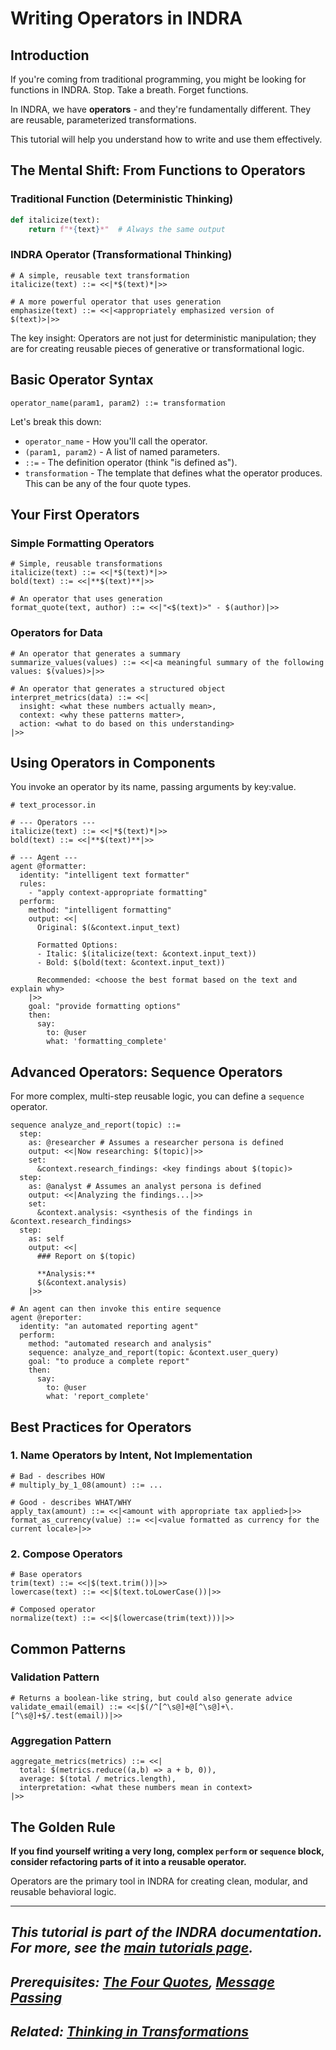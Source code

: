 # Writing Operators in INDRA

## Introduction

If you're coming from traditional programming, you might be looking for functions in INDRA. Stop. Take a breath. Forget functions.

In INDRA, we have **operators** - and they're fundamentally different. They are reusable, parameterized transformations.

This tutorial will help you understand how to write and use them effectively.

## The Mental Shift: From Functions to Operators

### Traditional Function (Deterministic Thinking)

```python
def italicize(text):
    return f"*{text}*"  # Always the same output
```

### INDRA Operator (Transformational Thinking)

```indra
# A simple, reusable text transformation
italicize(text) ::= <<|*$(text)*|>>

# A more powerful operator that uses generation
emphasize(text) ::= <<|<appropriately emphasized version of $(text)>|>>
```

The key insight: Operators are not just for deterministic manipulation; they are for creating reusable pieces of generative or transformational logic.

## Basic Operator Syntax

```indra
operator_name(param1, param2) ::= transformation
```

Let's break this down:

- `operator_name` - How you'll call the operator.
- `(param1, param2)` - A list of named parameters.
- `::=` - The definition operator (think "is defined as").
- `transformation` - The template that defines what the operator produces. This can be any of the four quote types.

## Your First Operators

### Simple Formatting Operators

```indra
# Simple, reusable transformations
italicize(text) ::= <<|*$(text)*|>>
bold(text) ::= <<|**$(text)**|>>

# An operator that uses generation
format_quote(text, author) ::= <<|"<$(text)>" - $(author)|>>
```

### Operators for Data

```indra
# An operator that generates a summary
summarize_values(values) ::= <<|<a meaningful summary of the following values: $(values)>|>>

# An operator that generates a structured object
interpret_metrics(data) ::= <<|
  insight: <what these numbers actually mean>,
  context: <why these patterns matter>,
  action: <what to do based on this understanding>
|>>
```

## Using Operators in Components

You invoke an operator by its name, passing arguments by key:value.

```indra
# text_processor.in

# --- Operators ---
italicize(text) ::= <<|*$(text)*|>>
bold(text) ::= <<|**$(text)**|>>

# --- Agent ---
agent @formatter:
  identity: "intelligent text formatter"
  rules:
    - "apply context-appropriate formatting"
  perform:
    method: "intelligent formatting"
    output: <<|
      Original: $(&context.input_text)
      
      Formatted Options:
      - Italic: $(italicize(text: &context.input_text))
      - Bold: $(bold(text: &context.input_text))
      
      Recommended: <choose the best format based on the text and explain why>
    |>>
    goal: "provide formatting options"
    then:
      say:
        to: @user
        what: 'formatting_complete'
```

## Advanced Operators: Sequence Operators

For more complex, multi-step reusable logic, you can define a `sequence` operator.

```indra
sequence analyze_and_report(topic) ::=
  step:
    as: @researcher # Assumes a researcher persona is defined
    output: <<|Now researching: $(topic)|>>
    set:
      &context.research_findings: <key findings about $(topic)>
  step:
    as: @analyst # Assumes an analyst persona is defined
    output: <<|Analyzing the findings...|>>
    set:
      &context.analysis: <synthesis of the findings in &context.research_findings>
  step:
    as: self
    output: <<|
      ### Report on $(topic)
      
      **Analysis:**
      $(&context.analysis)
    |>>

# An agent can then invoke this entire sequence
agent @reporter:
  identity: "an automated reporting agent"
  perform:
    method: "automated research and analysis"
    sequence: analyze_and_report(topic: &context.user_query)
    goal: "to produce a complete report"
    then:
      say:
        to: @user
        what: 'report_complete'
```

## Best Practices for Operators

### 1. Name Operators by Intent, Not Implementation

```indra
# Bad - describes HOW
# multiply_by_1_08(amount) ::= ...

# Good - describes WHAT/WHY
apply_tax(amount) ::= <<|<amount with appropriate tax applied>|>>
format_as_currency(value) ::= <<|<value formatted as currency for the current locale>|>>
```

### 2. Compose Operators

```indra
# Base operators
trim(text) ::= <<|$(text.trim())|>>
lowercase(text) ::= <<|$(text.toLowerCase())|>>

# Composed operator
normalize(text) ::= <<|$(lowercase(trim(text)))|>>
```

## Common Patterns

### Validation Pattern

```indra
# Returns a boolean-like string, but could also generate advice
validate_email(email) ::= <<|$(/^[^\s@]+@[^\s@]+\.[^\s@]+$/.test(email))|>>
```

### Aggregation Pattern

```indra
aggregate_metrics(metrics) ::= <<|
  total: $(metrics.reduce((a,b) => a + b, 0)),
  average: $(total / metrics.length),
  interpretation: <what these numbers mean in context>
|>>
```

## The Golden Rule

**If you find yourself writing a very long, complex `perform` or `sequence` block, consider refactoring parts of it into a reusable operator.**

Operators are the primary tool in INDRA for creating clean, modular, and reusable behavioral logic.

---

*This tutorial is part of the INDRA documentation. For more, see the [main tutorials page](./README.md).*
---

*Prerequisites: [The Four Quotes](./five-quotes.md), [Message Passing](./message-passing.md)*
---

*Related: [Thinking in Transformations](./thinking-in-transformations.md)*
---
